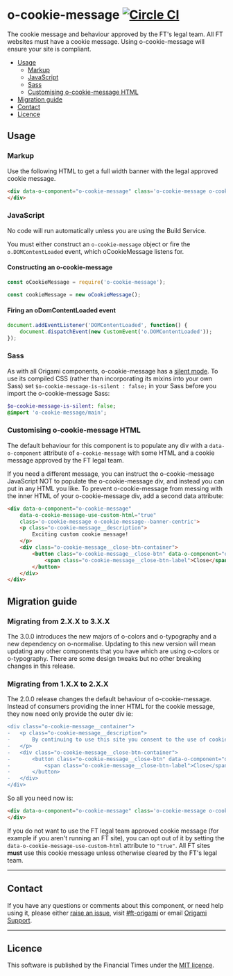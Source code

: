 o-cookie-message [![Circle CI](https://circleci.com/gh/Financial-Times/o-cookie-message/tree/master.svg?style=svg)](https://circleci.com/gh/Financial-Times/o-cookie-message/tree/master)
=================

The cookie message and behaviour approved by the FT's legal team.
All FT websites must have a cookie message. Using o-cookie-message will ensure your site is compliant.

- [Usage](#usage)
	- [Markup](#markup)
	- [JavaScript](#javascript)
	- [Sass](#sass)
	- [Customising o-cookie-message HTML](customising-o-cookie-message-html)
- [Migration guide](#migration-guide)
- [Contact](#contact)
- [Licence](#licence)

## Usage

### Markup

Use the following HTML to get a full width banner with the legal approved cookie message.

```html
<div data-o-component="o-cookie-message" class='o-cookie-message o-cookie-message--banner-centric'>
</div>
```

### JavaScript

No code will run automatically unless you are using the Build Service.

You must either construct an `o-cookie-message` object or fire the `o.DOMContentLoaded` event, which oCookieMessage listens for.

#### Constructing an o-cookie-message

```js
const oCookieMessage = require('o-cookie-message');

const cookieMessage = new oCookieMessage();
```

#### Firing an oDomContentLoaded event

```js
document.addEventListener('DOMContentLoaded', function() {
	document.dispatchEvent(new CustomEvent('o.DOMContentLoaded'));
});
```

### Sass

As with all Origami components, o-cookie-message has a [silent mode](http://origami.ft.com/docs/syntax/scss/#silent-styles). To use its compiled CSS (rather than incorporating its mixins into your own Sass) set `$o-cookie-message-is-silent : false;` in your Sass before you import the o-cookie-message Sass:

```sass
$o-cookie-message-is-silent: false;
@import 'o-cookie-message/main';
```


### Customising o-cookie-message HTML

The default behaviour for this component is to populate any div with a `data-o-component` attribute of `o-cookie-message` with some HTML and a cookie message approved by the FT legal team.

If you need a different message, you can instruct the o-cookie-message JavaScript NOT to populate the o-cookie-message div, and instead you can put in any HTML you like.
To prevent o-cookie-message from messing with the inner HTML of your o-cookie-message div, add a second data attribute:

```html
<div data-o-component="o-cookie-message"
	data-o-cookie-message-use-custom-html="true"
	class='o-cookie-message o-cookie-message--banner-centric'>
	<p class="o-cookie-message__description">
		Exciting custom cookie message!
	</p>
	<div class="o-cookie-message__close-btn-container">
		<button class="o-cookie-message__close-btn" data-o-component="o-cookie-message-close">
			<span class="o-cookie-message__close-btn-label">Close</span>
		</button>
	</div>
</div>
```

## Migration guide
### Migrating from 2.X.X to 3.X.X
The 3.0.0 introduces the new majors of o-colors and o-typography and a new dependency on o-normalise. Updating to this new version will mean updating any other components that you have which are using o-colors or o-typography.
There are some design tweaks but no other breaking changes in this release.

### Migrating from 1.X.X to 2.X.X

The 2.0.0 release changes the default behaviour of o-cookie-message. Instead of consumers providing the inner HTML for the cookie message, they now need only provide the outer div ie:

```diff
<div class="o-cookie-message__container">
-	<p class="o-cookie-message__description">
-		By continuing to use this site you consent to the use of cookies on your device as described in our <a href="http://help.ft.com/tools-services/how-the-ft-manages-cookies-on-its-websites/">cookie policy</a> unless you have disabled them. You can change your <a href="http://help.ft.com/help/legal-privacy/cookies/how-to-mange-cookies/">cookie settings</a> at any time but parts of our site will not function correctly without them.
-	</p>
-	<div class="o-cookie-message__close-btn-container">
-		<button class="o-cookie-message__close-btn" data-o-component="o-cookie-message-close">
-			<span class="o-cookie-message__close-btn-label">Close</span>
-		</button>
-	</div>
</div>
```

So all you need now is:

```html
<div data-o-component="o-cookie-message" class='o-cookie-message o-cookie-message--banner-centric'>
</div>
```

If you do not want to use the FT legal team approved cookie message (for example if you aren't running an FT site), you can opt out of it by setting the `data-o-cookie-message-use-custom-html` attribute to `"true"`. All FT sites **must** use this cookie message unless otherwise cleared by the FT's legal team.

---

## Contact

If you have any questions or comments about this component, or need help using it, please either [raise an issue](https://github.com/Financial-Times/o-cookie-message/issues), visit [#ft-origami](https://financialtimes.slack.com/messages/ft-origami/) or email [Origami Support](mailto:origami-support@ft.com).

----

## Licence

This software is published by the Financial Times under the [MIT licence](http://opensource.org/licenses/MIT).
